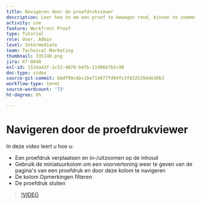 ```yaml
---
title: Navigeren door de proefdrukviewer
description: Leer hoe te om een proef te bewegen rond, binnen te zoemen of uit op de inhoud, de duimnagelkolom, de commentaren van de filterproefdruk, en meer in de  [!DNL &#x200B; Workfront]  het proefdrukken kijker te gebruiken.
activity: use
feature: Workfront Proof
type: Tutorial
role: User, Admin
level: Intermediate
team: Technical Marketing
thumbnail: 335140.png
jira: KT-8840
exl-id: 1534a43f-1c52-4078-b47b-11d96b7b5c98
doc-type: video
source-git-commit: bbdf99c6bc1be714077fd94fc3f8325394de36b3
workflow-type: tm+mt
source-wordcount: '73'
ht-degree: 0%

---
```


# Navigeren door de proefdrukviewer

In deze video leert u hoe u:

* Een proefdruk verplaatsen en in-/uitzoomen op de inhoud
* Gebruik de miniatuurkolom om een voorvertoning weer te geven van de pagina&#39;s van een proefdruk en door deze kolom te navigeren
* De kolom Opmerkingen filteren
* De proefdruk sluiten

>[!VIDEO](https://video.tv.adobe.com/v/335140/?quality=12&learn=on&enablevpops=1)

<!-- 
## Learn more
* Review a static proof
* Search within a proof
* Compare proofs
* Configure proofing viewer settings
* View the [!DNL Workfront] object associated with a proof
* Share a proof from the proofing viewer
* Print a proof summary within [!DNL Workfront]
-->
